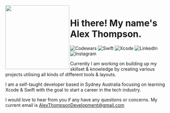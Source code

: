 
<img align="left" width="200" height="200" src="https://user-images.githubusercontent.com/50789735/169423003-8120822b-af5d-400e-99fa-10386ad8a23f.jpg">


# Hi there! My name's Alex Thompson.

![Codewars](https://img.shields.io/badge/Codewars-B1361E?style=for-the-badge&logo=codewars&logoColor=white)
![Swift](https://img.shields.io/badge/swift-F54A2A?style=for-the-badge&logo=swift&logoColor=white)
![Xcode](https://img.shields.io/badge/Xcode-007ACC?style=for-the-badge&logo=Xcode&logoColor=white)
![LinkedIn](https://img.shields.io/badge/linkedin-%230077B5.svg?style=for-the-badge&logo=linkedin&logoColor=white)
![Instagram](https://img.shields.io/badge/Instagram-%23E4405F.svg?style=for-the-badge&logo=Instagram&logoColor=white)

Currently I am working on building up my skillset & knowledge by creating various projects utilising all kinds of different tools & layouts. 

I am a self-taught developer based in Sydney Australia focusing on learning Xcode & Swift with the goal to start a career in the tech industry. 

I would love to hear from you if any have any questions or concerns. My current email is AlexThompsonDevelopment@gmail.com
